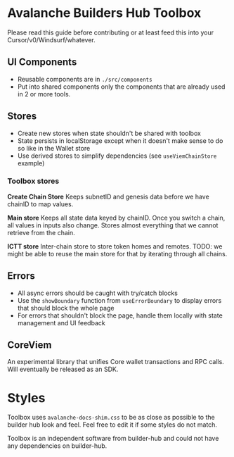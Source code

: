 # Avalanche Builders Hub Toolbox

Please read this guide before contributing or at least feed this into your Cursor/v0/Windsurf/whatever. 

## UI Components
- Reusable components are in `./src/components`
- Put into shared components only the components that are already used in 2 or more tools.

## Stores
- Create new stores when state shouldn't be shared with toolbox
- State persists in localStorage except when it doesn't make sense to do so like in the Wallet store
- Use derived stores to simplify dependencies (see `useViemChainStore` example)

### Toolbox stores
**Create Chain Store**
Keeps subnetID and genesis data before we have chainID to map values. 

**Main store**
Keeps all state data keyed by chainID. Once you switch a chain, all values in inputs also change. Stores almost everything that we cannot retrieve from the chain.

**ICTT store**
Inter-chain store to store token homes and remotes. TODO: we might be able to reuse the main store for that by iterating through all chains. 

## Errors
- All async errors should be caught with try/catch blocks
- Use the `showBoundary` function from `useErrorBoundary` to display errors that should block the whole page
- For errors that shouldn't block the page, handle them locally with state management and UI feedback

## CoreViem
An experimental library that unifies Core wallet transactions and RPC calls. Will eventually be released as an SDK.

# Styles
Toolbox uses `avalanche-docs-shim.css` to be as close as possible to the builder hub look and feel. Feel free to edit it if some styles do not match.

Toolbox is an independent software from builder-hub and could not have any dependencies on builder-hub.
